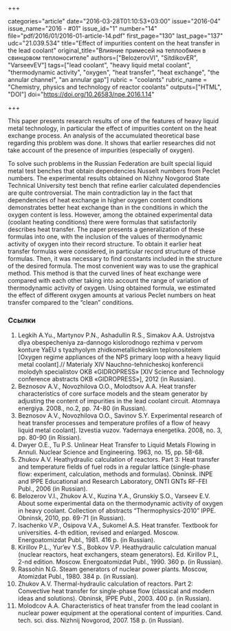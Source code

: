 +++

categories="article"
date="2016-03-28T01:10:53+03:00"
issue="2016-04"
issue_name="2016 - #01"
issue_id="1"
number="14"
file="pdf/2016/01/2016-01-article-14.pdf"
first_page="130"
last_page="137"
udc="21.039.534"
title="Effect of impurities content on the heat transfer in the lead coolant"
original_title="Влияние примесей на теплообмен в свинцовом теплоносителе"
authors=["BelozerovVI", "SitdikovER", "VarseevEV"]
tags=["lead coolant", "heavy liquid metal coolant", "thermodynamic activity", "oxygen", "heat transfer", "heat exchange", "the annular channel", "an annular gap"]
rubric = "coolants"
rubric_name = "Chemistry, physics and technology of reactor coolants"
outputs=["HTML", "DOI"]
doi="https://doi.org/10.26583/npe.2016.1.14"

+++

This paper presents research results of one of the features of heavy liquid metal technology, in particular the effect of impurities content on the heat exchange process. An analysis of the accumulated theoretical base regarding this problem was done. It shows that earlier researches did not take account of the presence of impurities (especially of oxygen).

To solve such problems in the Russian Federation are built special liquid metal test benches that obtain dependencies Nusselt numbers from Peclet numbers. The experimental results obtained on Nizhny Novgorod State Technical University test bench that refine earlier calculated dependencies are quite controversial. The main contradiction lay in the fact that dependencies of heat exchange in higher oxygen content conditions demonstrates better heat exchange than in the conditions in which the oxygen content is less. However, among the obtained experimental data (coolant heating conditions) there were formulas that satisfactorily describes heat transfer. The paper presents a generalization of these formulas into one, with the inclusion of the values of thermodynamic activity of oxygen into their record structure. To obtain it earlier heat transfer formulas were considered, in particular record structure of these formulas. Then, it was necessary to find constants included in the structure of the desired formula. The most convenient way was to use the graphical method. This method is that the curved lines of heat exchange were compared with each other taking into account the range of variation of thermodynamic activity of oxygen. Using obtained formula, we estimated the effect of different oxygen amounts at various Peclet numbers on heat transfer compared to the “clean” conditions.

### Ссылки

1. Legkih A.Yu., Martynov P.N., Ashadullin R.S., Simakov A.A. Ustrojstva dlya obespecheniya za-dannogo kislorodnogo rezhima v pervom konture YaEU s tyazhyolym zhidkometallicheskim teplonositelem [Oxygen regime appliances of the NPS primary loop with a heavy liquid metal coolant].// Materialy XIV Nauchno-tehnicheskoj konferencii molodyh specialistov OKB «GIDROPRESS» [XIV Science and Technology conference abstracts OKB «GIDROPRESS»], 2012 (in Russian).
2. Beznosov A.V., Novozhilova O.O., Molodtsov A.A. Heat transfer characteristics of core surface models and the steam generator by adjusting the content of impurities in the lead coolant circuit. Atomnaya energiya. 2008., no.2, pp. 74-80 (in Russian).
3. Beznosov A.V., Novozhilova O.O., Savinov S.Y. Experimental research of heat transfer processes and temperature profiles of a flow of heavy liquid metal coolant]. Izvestia vuzov. Yadernaya energetika. 2008, no. 3, pp. 80-90 (in Rissian).
4. Dwyer O.E., Tu P.S. Unlinear Heat Transfer to Liquid Metals Flowing in Annuli. Nuclear Science and Engineering. 1963, no. 15, pp. 58-68.
5. Zhukov A.V. Heathydraulic calculation of reactors. Part 3: Heat transfer and temperature fields of fuel rods in a regular lattice (single-phase flow: experiment, calculation, methods and formulas). Obninsk. INPE and IPPE Educational and Research Laboratory, ONTI GNTs RF-FEI Publ., 2006 (in Russian).
6. Belozerov V.I., Zhukov A.V., Kuzina Y.A., Grunskiy S.O., Varseev E.V. About some experimental data on the thermodynamic activity of oxygen in heavy coolant. Collection of abstracts “Thermophysics-2010” IPPE. Obninsk, 2010, pp. 69-71 (in Russian).
7. Isachenko V.P., Osipova V.A., Sukomel A.S. Heat transfer. Textbook for universities. 4-th edition, revised and enlarged. Moscow. Energoatomizdat Publ., 1981. 416 p. (in Russian).
8. Kirillov P.L., Yur’ev Y.S., Bobkov V.P. Heathydraulic calculation manual (nuclear reactors, heat exchangers, steam generators). Ed. Kirillov P.L, 2-nd edition. Moscow. Energoatomizdat Publ., 1990. 360 p. (in Russian).
9. Rassohin N.G. Steam generators of nuclear power plants. Moscow, Atomizdat Publ., 1980. 384 p. (in Russian).
10. Zhukov A.V. Thermal-hydraulic calculation of reactors. Part 2: Convective heat transfer for single-phase flow (classical and modern ideas and solutions). Obninsk, IPPE Publ., 2003. 400 p. (in Russian).
11. Molodcov A.A. Characteristics of heat transfer from the lead coolant in nuclear power equipment at the operational content of impurities. Cand. tech. sci. diss. Nizhnij Novgorod, 2007. 158 p. (in Russian).